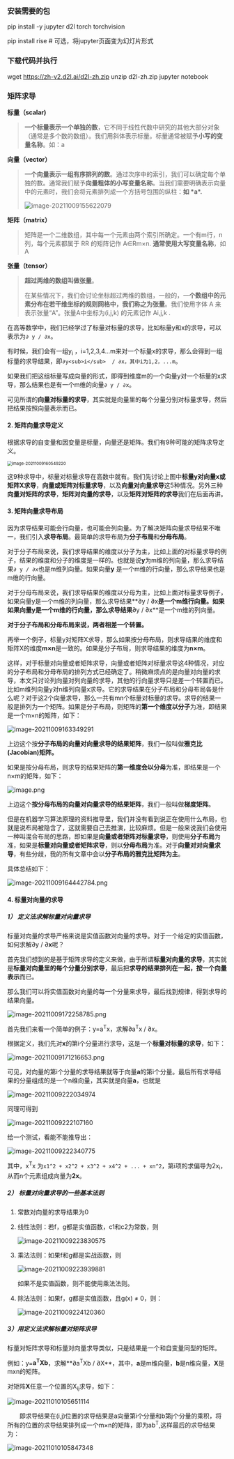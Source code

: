 ### 安装需要的包
pip install -y jupyter d2l torch torchvision

pip install rise  # 可选，将jupyter页面变为幻灯片形式

### 下载代码并执行
wget https://zh-v2.d2l.ai/d2l-zh.zip
unzip d2l-zh.zip
jupyter notebook



### 矩阵求导

**标量（scalar)**

> **一个标量表示一个单独的数**，它不同于线性代数中研究的其他大部分对象（通常是多个数的数组）。我们用斜体表示标量。标量通常被赋予**小写的变量名称**。如：a

 **向量（vector）**

> **一个向量表示一组有序排列的数**。通过次序中的索引，我们可以确定每个单独的数。通常我们赋予**向量粗体的小写变量名称**。当我们需要明确表示向量中的元素时，我们会将元素排列成一个方括号包围的纵柱：**如 \*a\*.**
>
> ![image-20211009155622079](https://i.loli.net/2021/10/09/olMXHNhIybw2fJ6.png)

**矩阵（matrix）**

> 矩阵是一个二维数组，其中每一个元素由两个索引所确定。一个有m行，n列，每个元素都属于 RR 的矩阵记作 A∈Rm×n. **通常使用大写变量名称**，如A
>
>  

**张量（tensor）**

> **超过两维的数组叫做张量**。
>
> 在某些情况下，我们会讨论坐标超过两维的数组，一般的，一**个数组中的元素分布在若干维坐标的规则网格中，我们称之为张量**。我们使用字体 A 来表示张量“A”。张量A中坐标为(i,j,k) 的元素记作 Ai,j,k .





在高等数学中，我们已经学过了标量对标量的求导，比如标量y和x的求导，可以表示为`∂ y / ∂x`。

有时候，我们会有一组y<sub>i</sub> ，i=1,2,3,4...m来对一个标量x的求导，那么会得到一组标量的求导结果，即`∂y<sub>i</sub>  / ∂x，其中i为1,2，...m`。

如果我们把这组标量写成向量的形式，即得到维度m的一个向量y对一个标量的x求导，那么结果也是有一个m维的向量`∂ y / ∂x`。

可见所谓的**向量对标量的求导**，其实就是向量里的每个分量分别对标量求导，然后把结果按照向量表示而已。

#### 2. 矩阵向量求导定义

根据求导的自变量和因变量是标量，向量还是矩阵。我们有9种可能的矩阵求导定义。

<img src="https://i.loli.net/2021/10/09/RlA1rJNKSY4Qoyn.png" alt="image-20211009160549220" style="zoom: 67%;" />



这9种求导中，标量对标量求导在高数中就有。我们先讨论上图中**标量y对向量x或矩阵X求导**，**向量或矩阵对标量求导**，以及**向量对向量求导**这5种情况。另外三种**向量对矩阵的求导**，**矩阵对向量的求导**，以及**矩阵对矩阵的求导**我们在后面再讲。



#### 3. 矩阵向量求导布局

因为求导结果可能会行向量，也可能会列向量。为了解决矩阵向量求导结果不唯一，我们引入**求导布局**。最简单的求导布局为**分子布局**和**分母布局**。

对于分子布局来说，我们求导结果的维度以分子为主，比如上面的对标量求导的例子，结果的维度和分子的维度是一样的。也就是说**y**为m维的列向量，那么求导结果`∂ y / ∂x`也是m维列向量。如果向量**y** 是一个m维的行向量，那么求导结果也是m维的行向量。

对于分母布局来说，我们求导结果的维度以分母为主，比如上面对标量求导例子，如果向量y是一个m维的列向量，那么求导结果**∂y / ∂x**是一个m维行向量。如果如果向量y是一个m维的行向量，那么求导结果**∂y / ∂x**是一个m维的列向量。

**对于分子布局和分母布局来说，两者相差一个转置。**

再举一个例子，标量y对矩阵X求导，那么如果按分母布局，则求导结果的维度和矩阵X的维度**m×n**是一致的。如果是分子布局，则求导结果的维度为**n×m**。

​	这样，对于标量对向量或者矩阵求导，向量或者矩阵对标量求导这4种情况，对应的分子布局和分母布局的排列方式已经确定了。稍微麻烦点的是向量对向量的求导，本文只讨论列向量对列向量的求导，其他的行向量求导只是差一个转置而已。比如m维列向量y对n维列向量x求导。它的求导结果在分子布局和分母布局各是什么呢？对于这2个向量求导，那么一共有mn个标量对标量的求导。求导的结果一般是排列为一个矩阵。如果是分子布局，则矩阵的**第一个维度以分子**为准，即结果是一个m×n的矩阵，如下：

![image-20211009163349291](https://i.loli.net/2021/10/09/qU7fx5VcnMpK8Qb.png)

上边这个按**分子布局的向量对向量求导的结果矩阵**，我们一般叫做**雅克比 (Jacobian)矩阵。**

如果是按分母布局，则求导的结果矩阵的**第一维度会以分母**为准，即结果是一个n×m的矩阵，如下：

![image.png](https://i.loli.net/2021/10/09/LGe7oiwfthZcNku.png)

上边这个**按分母布局的向量对向量求导的结果矩阵**，我们一般叫做**梯度矩阵**。

但是在机器学习算法原理的资料推导里，我们并没有看到说正在使用什么布局，也就是说布局被隐含了，这就需要自己去推演，比较麻烦。但是一般来说我们会使用一种叫混合布局的思路，即如果是**向量或者矩阵对标量求导**，则使用**分子布局**为准，如果是**标量对向量或者矩阵求导**，则以**分母布局**为准。对于**向量对对向量求导**，有些分歧，我的所有文章中会以**分子布局的雅克比矩阵为主**。

具体总结如下：

![image-20211009164442784.png](https://i.loli.net/2021/10/09/qAIpKmgbBhxfVNv.png)





#### 4. 标量对向量的求导

##### 1） 定义法求解标量对向量求导

标量对向量的求导严格来说是实值函数对向量的求导。对于一个给定的实值函数，如何求解∂y / ∂**x**呢？

首先我们想到的是基于矩阵求导的定义来做，由于所谓**标量对向量的求导**，其实就是**标量对向量里的每个分量分别求导**，最后把**求导的结果排列在一起，按一个向量表示**而已。

那么我们可以将实值函数对向量的每一个分量来求导，最后找到规律，得到求导的结果向量。

![image-20211009172258785.png](https://i.loli.net/2021/10/09/B3NcY1bHCqw9mlJ.png)

首先我们来看一个简单的例子：y=a<sup>T</sup>x，求解∂a<sup>T</sup>x / ∂x。

根据定义，我们先对**x**的第i个分量进行求导，这是一个**标量对标量的求导**，如下：

![image-20211009171216653.png](https://i.loli.net/2021/10/09/ZQ8L57oC1RcWEqD.png)

可见，对向量的第i个分量的求导结果就等于向量**a**的第i个分量。最后所有求导结果的分量组成的是一个n维向量，其实就是向量**a**，也就是

![image-20211009222034974](https://gitee.com/fanhang64/my_images/raw/master/2021/image-20211009222034974.png)

同理可得到

![image-20211009222107160](https://gitee.com/fanhang64/my_images/raw/master/2021/image-20211009222107160.png)

给一个测试，看能不能推导出：

![image-20211009222340775](https://gitee.com/fanhang64/my_images/raw/master/2021/image-20211009222340775.png)

其中，x<sup>T</sup>x 为`x1^2 + x2^2 + x3^2 + x4^2 + ... + xn^2`，第i项的求偏导为2x<sub>i</sub>，从而n个元素组成向量为**2x**。

##### 2） 标量对向量求导的一些基本法则

1) 常数对向量的求导结果为0

2) 线性法则：若f，g都是实值函数，c1和c2为常数，则

   ![image-20211009223830575](https://gitee.com/fanhang64/my_images/raw/master/2021/image-20211009223830575.png)

3) 乘法法则：如果f和g都是实战函数，则

   ![image-20211009223939881](https://gitee.com/fanhang64/my_images/raw/master/2021/image-20211009223939881.png)

   如果不是实值函数，则不能使用乘法法则。

4) 除法法则：如果f，g都是实值函数，且g(x) ≠ 0，则：

   ![image-20211009224120360](https://gitee.com/fanhang64/my_images/raw/master/2021/image-20211009224120360.png)



##### 3）用定义法求解标量对矩阵求导

标量对矩阵求导和标量对向量求导类似，只是结果是一个和自变量同型的矩阵。

例如：y=**a<sup>T</sup>Xb**，求解**∂a<sup>T</sup>Xb / ∂X**，其中，**a**是m维向量，**b**是n维向量，**X**是mxn的矩阵。

对矩阵**X**任意一个位置的X<sub>i</sub><sub>j</sub>求导，如下：

![image-20211010105651114](C:\Users\fanzone\AppData\Roaming\Typora\typora-user-images\image-20211010105651114.png)

　　即求导结果在(i,j)位置的求导结果是a向量第i个分量和b第j个分量的乘积，将所有的位置的求导结果排列成一个m×n的矩阵，即为ab<sup>T</sup>,这样最后的求导结果为：

![image-20211010105847348](C:\Users\fanzone\AppData\Roaming\Typora\typora-user-images\image-20211010105847348.png)



























































